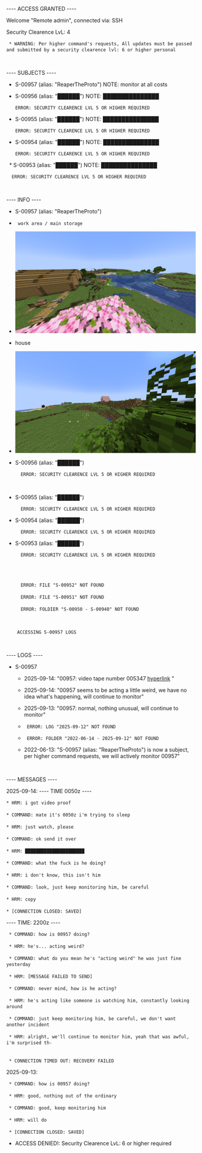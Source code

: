 ---- ACCESS GRANTED ----

Welcome "Remote admin", connected via: SSH

Security Clearence LvL: 4

     * WARNING: Per higher command's requests, All updates must be passed and submitted by a security clearence lvl: 6 or higher personal


‎ 
‎ 
‎ 
‎ 
‎ 
‎ 
‎ 
‎ 
‎ 
‎ 
‎ 
‎ 















---- SUBJECTS ----
* S-00957 (alias: "ReaperTheProto")
     NOTE: monitor at all costs

* S-00956 (alias: "██████")
      NOTE: ███████████████

      ERROR: SECURITY CLEARENCE LVL 5 OR HIGHER REQUIRED

* S-00955 (alias: "██████")
      NOTE: ███████████████

      ERROR: SECURITY CLEARENCE LVL 5 OR HIGHER REQUIRED


* S-00954 (alias: "██████")
      NOTE: ███████████████

      ERROR: SECURITY CLEARENCE LVL 5 OR HIGHER REQUIRED

‎ 
‎ * S-00953 (alias: "██████")
      NOTE: ███████████████

      ERROR: SECURITY CLEARENCE LVL 5 OR HIGHER REQUIRED
‎ 
‎
‎ 
‎ 
‎ 
‎ 
‎ 


---- INFO ----
* S-00957 (alias: "ReaperTheProto")
*      work area / main storage
*    ![image_workarea.png](2025-09-14_20.36.45.png)

*    house
*    ![image_house.png](2025-09-14_20.51.00.png)


* S-00956 (alias: "██████")

        ERROR: SECURITY CLEARENCE LVL 5 OR HIGHER REQUIRED
‎ 

* S-00955 (alias: "██████")

        ERROR: SECURITY CLEARENCE LVL 5 OR HIGHER REQUIRED


* S-00954 (alias: "██████")

        ERROR: SECURITY CLEARENCE LVL 5 OR HIGHER REQUIRED


* S-00953 (alias: "██████")

        ERROR: SECURITY CLEARENCE LVL 5 OR HIGHER REQUIRED




        ERROR: FILE "S-00952" NOT FOUND

        ERROR: FILE "S-00951" NOT FOUND

        ERROR: FOLDIER "S-00950 - S-00940" NOT FOUND
‎ 
‎ 
‎ 
‎ 
‎ 
‎ 
‎ 
        
        ACCESSING S-00957 LOGS

‎ 
‎ 
‎ 


---- LOGS ----
* S-00957

     * 2025-09-14: "00957: video tape number 005347 [hyperlink](https://youtu.be/-BhlKcBLc_s_) "
     
     *  2025-09-14: "00957 seems to be acting a little weird, we have no idea what's happening, will continue to monitor"

     *  2025-09-13: "00957: normal, nothing unusual, will continue to monitor"
 
     *      ERROR: LOG "2025-09-12" NOT FOUND
     *      ERROR: FOLDER "2022-06-14 - 2025-09-12" NOT FOUND

     *  2022-06-13: "S-00957 (alias: "ReaperTheProto") is now a subject, per higher command requests, we will actively monitor 00957"
 



‎ 
‎ 
‎ 
‎ 
‎ 
‎ 
‎ 
‎ 
‎ 
‎ 


---- MESSAGES ----

2025-09-14: 
---- TIME 0050z ----
    
    * HRM: i got video proof

    * COMMAND: mate it's 0050z i'm trying to sleep

    * HRM: just watch, please

    * COMMAND: ok send it over

    * HRM: ██████████████████████

    * COMMAND: what the fuck is he doing?

    * HRM: i don't know, this isn't him

    * COMMAND: look, just keep monitoring him, be careful

    * HRM: copy

    * [CONNECTION CLOSED: SAVED]







---- TIME: 2200z ----
    
     * COMMAND: how is 00957 doing?
     
     * HRM: he's... acting weird?
     
     * COMMAND: what do you mean he's "acting weird" he was just fine yesterday

     * HRM: [MESSAGE FAILED TO SEND]
     
     * COMMAND: never mind, how is he acting?
     
     * HRM: he's acting like someone is watching him, constantly looking around
     
     * COMMAND: just keep monitoring him, be careful, we don't want another incident
     
     * HRM: alright, we'll continue to monitor him, yeah that was awful, i'm surprised th-
     

     * CONNECTION TIMED OUT: RECOVERY FAILED


2025-09-13: 

     * COMMAND: how is 00957 doing?
     
     * HRM: good, nothing out of the ordinary
     
     * COMMAND: good, keep monitoring him
     
     * HRM: will do

     * [CONNECTION CLOSED: SAVED]


* ACCESS DENIED!: Security Clearence LvL: 6 or higher required















